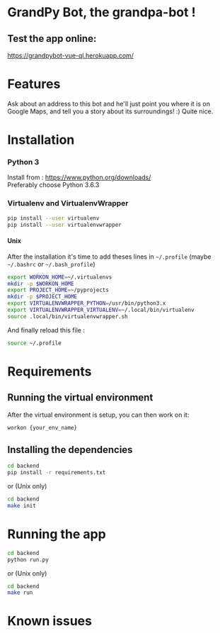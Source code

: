 # GrandPy Bot, the grandpa-bot !
## Test the app online:
https://grandpybot-vue-ql.herokuapp.com/

# Features
Ask about an address to this bot and he'll just point you where it is on Google Maps, and tell you a story about its surroundings! :)
Quite nice.

# Installation

### Python 3

Install from : https://www.python.org/downloads/  
Preferably choose Python 3.6.3

### Virtualenv and VirtualenvWrapper

```sh
pip install --user virtualenv
pip install --user virtualenvwrapper
```

#### Unix
After the installation it's time to add theses lines in ```~/.profile``` (maybe ```~/.bashrc``` or ```~/.bash_profile```)

```sh
export WORKON_HOME=~/.virtualenvs
mkdir -p $WORKON_HOME
export PROJECT_HOME=~/pyprojects
mkdir -p $PROJECT_HOME
export VIRTUALENVWRAPPER_PYTHON=/usr/bin/python3.x
export VIRTUALENVWRAPPER_VIRTUALENV=~/.local/bin/virtualenv
source .local/bin/virtualenvwrapper.sh
```

And finally reload this file :

```sh 
source ~/.profile
```

# Requirements
## Running the virtual environment
After the virtual environment is setup, you can then work on it:
```sh
workon {your_env_name}
```

## Installing the dependencies
```sh
cd backend
pip install -r requirements.txt
```
or (Unix only)
```sh
cd backend
make init
```

# Running the app
```sh
cd backend
python run.py
```
or (Unix only)
```sh
cd backend
make run
```

# Known issues
